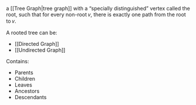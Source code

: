 a [[Tree Graph|tree graph]] with a “specially distinguished” vertex called the root, such that for every non-root 𝑣, there is exactly one path from the root to 𝑣. 

A rooted tree can be:
- [[Directed Graph]]
- [[Undirected Graph]]

Contains:
- Parents
- Children
- Leaves
- Ancestors
- Descendants